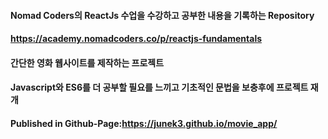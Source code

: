 #### Nomad Coders의 ReactJs 수업을 수강하고 공부한 내용을 기록하는 Repository
#### https://academy.nomadcoders.co/p/reactjs-fundamentals
#### 간단한 영화 웹사이트를 제작하는 프로젝트
#### Javascript와 ES6를 더 공부할 필요를 느끼고 기초적인 문법을 보충후에 프로젝트 재개

#### Published in Github-Page:https://junek3.github.io/movie_app/